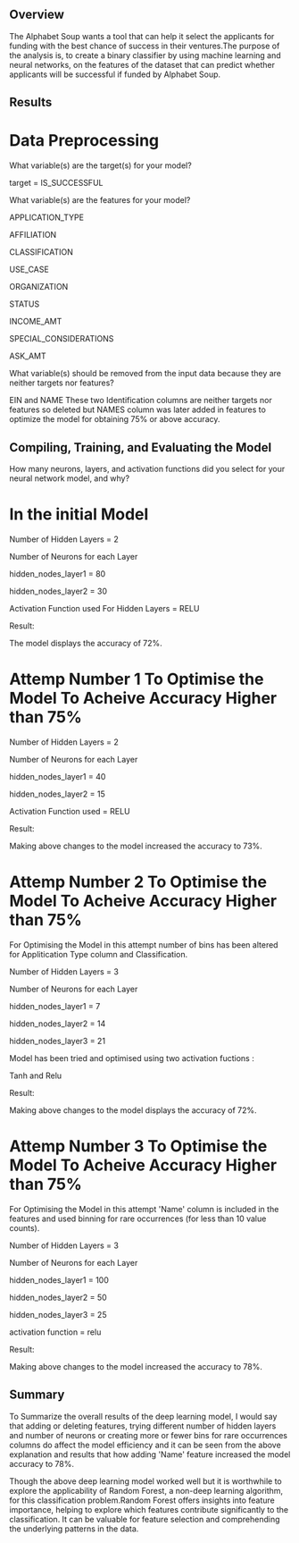 ## Overview 

The  Alphabet Soup wants a tool that can help it select the applicants for funding with the best chance of success in their ventures.The purpose of the analysis is, to create a binary classifier by using machine learning and neural networks, on the features of the dataset that can predict whether applicants will be successful if funded by Alphabet Soup.

## Results

# Data Preprocessing

What variable(s) are the target(s) for your model?

target = IS_SUCCESSFUL

What variable(s) are the features for your model?

APPLICATION_TYPE

AFFILIATION

CLASSIFICATION

USE_CASE

ORGANIZATION

STATUS

INCOME_AMT

SPECIAL_CONSIDERATIONS

ASK_AMT

What variable(s) should be removed from the input data because they are neither targets nor features?

EIN and NAME 
These two Identification columns are neither targets nor features so deleted but NAMES column was later added in features to optimize the model for obtaining 75% or above accuracy.

## Compiling, Training, and Evaluating the Model

How many neurons, layers, and activation functions did you select for your neural network model, and why?

# In the initial Model 

Number of Hidden Layers = 2

Number of Neurons for each Layer

hidden_nodes_layer1 = 80

hidden_nodes_layer2 = 30

Activation Function used For Hidden Layers = RELU

Result:

The model displays the accuracy of 72%.

# Attemp Number 1 To Optimise the Model To Acheive Accuracy Higher than 75%

Number of Hidden Layers = 2

Number of Neurons for each Layer

hidden_nodes_layer1 = 40

hidden_nodes_layer2 = 15

Activation Function used = RELU

Result:

Making above changes to the model increased the accuracy to 73%.

# Attemp Number 2 To Optimise the Model To Acheive Accuracy Higher than 75%

For Optimising the Model in this attempt number of bins has been altered for Applitication Type column and Classification.

Number of Hidden Layers = 3

Number of Neurons for each Layer

hidden_nodes_layer1 = 7

hidden_nodes_layer2 = 14

hidden_nodes_layer3 = 21

Model has been tried and optimised using two activation fuctions :

Tanh and Relu

Result:

Making above changes to the model displays the accuracy of 72%.

# Attemp Number 3 To Optimise the Model To Acheive Accuracy Higher than 75%

For Optimising the Model in this attempt 'Name' column is included in the features and used binning for rare occurrences (for less than 10 value counts).

Number of Hidden Layers = 3

Number of Neurons for each Layer

hidden_nodes_layer1 = 100

hidden_nodes_layer2 = 50

hidden_nodes_layer3 = 25

activation function = relu

Result:

Making above changes to the model increased the accuracy to 78%.

## Summary

To Summarize the overall results of the deep learning model, I would say that adding or deleting features, trying different number of hidden layers and number of neurons or creating more or fewer bins for rare occurrences columns do affect the model efficiency and it can be seen from the above explanation and results that how adding 'Name' feature increased the model accuracy to 78%.

Though the above deep learning model worked well but it is worthwhile to explore the applicability of Random Forest, a non-deep learning algorithm, for this classification problem.Random Forest offers insights into feature importance, helping to explore which features contribute significantly to the classification. It can be valuable for feature selection and comprehending the underlying patterns in the data.



